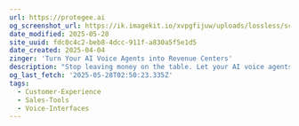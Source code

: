 ```yaml
---
url: https://protegee.ai
og_screenshot_url: https://ik.imagekit.io/xvpgfijuw/uploads/lossless/screenshots/20250528_Protegee_AI_og_screenshot.jpeg
date_modified: 2025-05-28
site_uuid: fdc0c4c2-beb8-4dcc-911f-a830a5f5e1d5
date_created: 2025-04-04
zinger: 'Turn Your AI Voice Agents into Revenue Centers'
description: "Stop leaving money on the table. Let your AI voice agents handle payments directly, turning every conversation into a potential transaction. It's as simple as one API call."
og_last_fetch: '2025-05-28T02:50:23.335Z'
tags:
  - Customer-Experience
  - Sales-Tools
  - Voice-Interfaces
---
```


